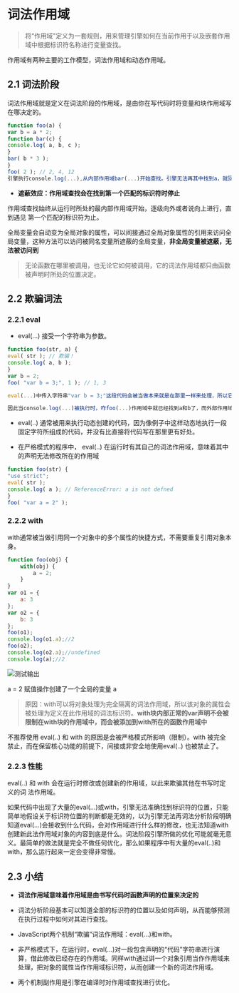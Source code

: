 # 词法作用域

> 将“作用域"定义为一套规则，用来管理引擎如何在当前作用于以及嵌套作用域中根据标识符名称进行变量查找。

作用域有两种主要的工作模型，词法作用域和动态作用域。

## 2.1 词法阶段

词法作用域就是定义在词法阶段的作用域，是由你在写代码时将变量和块作用域写在哪决定的。

```javascript
function foo(a) {
var b = a * 2;
function bar(c) {
console.log( a, b, c );
}
bar( b * 3 );
}
foo( 2 ); // 2, 4, 12
引擎执行console.log(...),从内部作用域bar(...)开始查找。引擎无法再其中找到a，就回去上一级嵌套的foo(...)作用域继续查找，在其中找到了a。
```

+ **遮蔽效应：作用域查找会在找到第一个匹配的标识符时停止**

作用域查找始终从运行时所处的最内部作用域开始，逐级向外或者说向上进行，直到遇见
第一个匹配的标识符为止。

全局变量会自动变为全局对象的属性，可以间接通过全局对象属性的引用来访问全局变量，这种方法可以访问被同名变量所遮蔽的全局变量，**非全局变量被遮蔽，无法被访问到**

> 无论函数在哪里被调用，也无论它如何被调用，它的词法作用域都只由函数被声明时所处的位置决定。

## 2.2 欺骗词法

### 2.2.1 eval

+ eval(...) 接受一个字符串为参数。

```javascript
function foo(str, a) {
eval( str ); // 欺骗！
console.log( a, b );
}
var b = 2;
foo( "var b = 3;", 1 ); // 1, 3

eval(...)中传入字符串"var b = 3;"这段代码会被当做本来就是在那里一样来处理，所以它对已经存在的foo(...)作用域进行了修改。

因此当console.log(...)被执行时，咋foo(...)作用域中就已经找到a和b了，而外部作用域的b被遮蔽，所以这里输出的是"1,3".
```

+ eval(..) 通常被用来执行动态创建的代码，因为像例子中这样动态地执行一段固定字符所组成的代码，并没有比直接将代码写在那里更有好处。

+ 在严格模式的程序中， eval(..) 在运行时有其自己的词法作用域，意味着其中的声明无法修改所在的作用域

```javascript
function foo(str) {
"use strict";
eval( str );
console.log( a ); // ReferenceError: a is not defned
}
foo( "var a = 2" );
```

### 2.2.2 with

with通常被当做引用同一个对象中的多个属性的快捷方式，不需要重复引用对象本身。

```javascript
function foo(obj) {
    with(obj) {
        a = 2;
    }
}
var o1 = {
    a: 3
};
var o2 = {
    b: 3
};
foo(o1);
console.log(o1.a);//2
foo(o2);
console.log(o2.a);//undefined
console.log(a);//2
```

![测试输出](http://upcxyyz.cn/test.png)

a = 2 赋值操作创建了一个全局的变量 a

> 原因：with可以将对象处理为完全隔离的词法作用域，所以该对象的属性会被处理为定义在此作用域的词法标识符。**with块内部正常的var声明不会被限制在with块的作用域中，而会被添加到with所在的函数作用域中**

不推荐使用 eval(..) 和 with 的原因是会被严格模式所影响（限制）。with 被完全禁止，而在保留核心功能的前提下，间接或非安全地使用eval(..) 也被禁止了。

### 2.2.3 性能

eval(..) 和 with 会在运行时修改或创建新的作用域，以此来欺骗其他在书写时定义的词
法作用域。

如果代码中出现了大量的eval(...)或with，引擎无法准确找到标识符的位置，只能简单地假设关于标识符位置的判断都是无效的，以为引擎无法再词法分析阶段明确知道eval(...)会接收到什么代码，会对作用域进行什么样的修改，也无法知道with创建新此法作用域对象的内容到底是什么。词法阶段引擎所做的优化可能就毫无意义。最简单的做法就是完全不做任何优化，那么如果程序中有大量的eval(..)和with，那么运行起来一定会变得非常慢。

## 2.3 小结

+ **词法作用域意味着作用域是由书写代码时函数声明的位置来决定的**

+ 词法分析阶段基本可以知道全部的标识符的位置以及如何声明，从而能够预测在执行过程中如何对其进行查找。

+ JavaScript两个机制“欺骗”词法作用域：eval(...)和with。

+ 非严格模式下，在运行时，eval(...)对一段包含声明的“代码”字符串进行演算，借此修改已经存在的作用域。同样with通过讲一个对象引用当作作用域来处理，把对象的属性当作作用域标识符，从而创建一个新的词法作用域。

+ 两个机制副作用是引擎在编译时对作用域查找进行优化。
